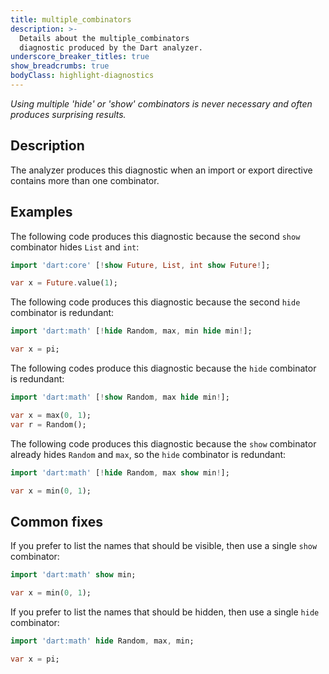 ```yaml
---
title: multiple_combinators
description: >-
  Details about the multiple_combinators
  diagnostic produced by the Dart analyzer.
underscore_breaker_titles: true
show_breadcrumbs: true
bodyClass: highlight-diagnostics
---
```


_Using multiple 'hide' or 'show' combinators is never necessary and often produces surprising results._

## Description

The analyzer produces this diagnostic when an import or export directive
contains more than one combinator.

## Examples

The following code produces this diagnostic because the second `show`
combinator hides `List` and `int`:

```dart
import 'dart:core' [!show Future, List, int show Future!];

var x = Future.value(1);
```

The following code produces this diagnostic because
the second `hide` combinator is redundant:

```dart
import 'dart:math' [!hide Random, max, min hide min!];

var x = pi;
```

The following codes produce this diagnostic because
the `hide` combinator is redundant:

```dart
import 'dart:math' [!show Random, max hide min!];

var x = max(0, 1);
var r = Random();
```

The following code produces this diagnostic because
the `show` combinator already hides `Random` and `max`,
so the `hide` combinator is redundant:

```dart
import 'dart:math' [!hide Random, max show min!];

var x = min(0, 1);
```

## Common fixes

If you prefer to list the names that should be visible,
then use a single `show` combinator:

```dart
import 'dart:math' show min;

var x = min(0, 1);
```

If you prefer to list the names that should be hidden,
then use a single `hide` combinator:

```dart
import 'dart:math' hide Random, max, min;

var x = pi;
```
